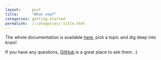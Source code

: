 ```yaml
---
layout:     post
title:      "What now?"
categories: getting-started
permalink:  /:categories/:title.html
---
```


The whole documentation is available [here](/documentation.html), pick a topic and dig deep into kram!

If you have any questions, [GitHub](https://github.com/kram/kram/issues/new) is a great place to ask them. :)